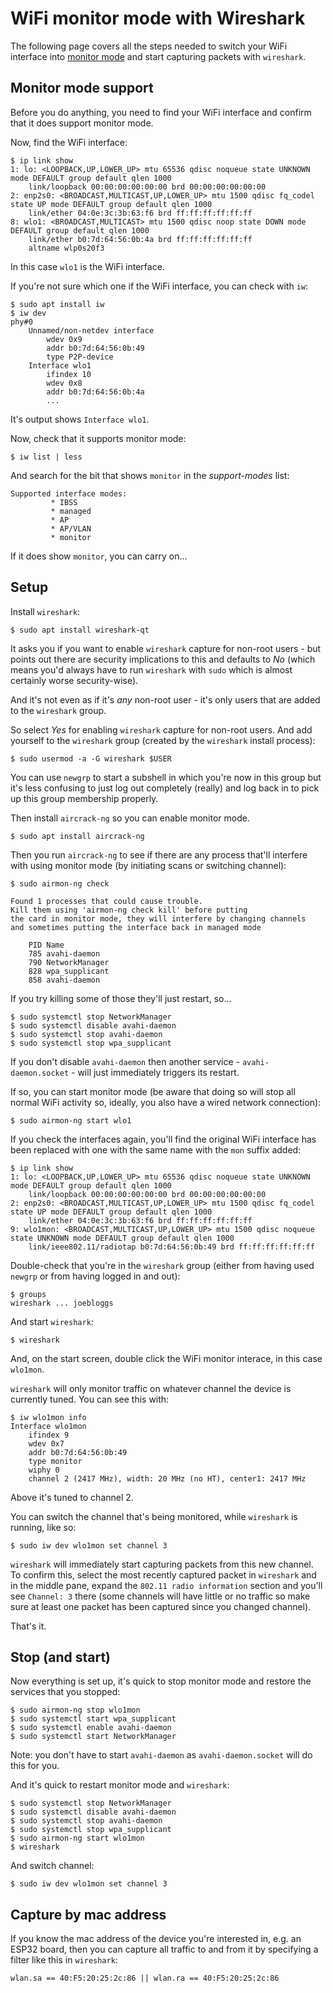 WiFi monitor mode with Wireshark
================================

The following page covers all the steps needed to switch your WiFi interface into [monitor mode](https://en.wikipedia.org/wiki/Monitor_mode) and start capturing packets with `wireshark`.

Monitor mode support
--------------------

Before you do anything, you need to find your WiFi interface and confirm that it does support monitor mode.

Now, find the WiFi interface:

```
$ ip link show
1: lo: <LOOPBACK,UP,LOWER_UP> mtu 65536 qdisc noqueue state UNKNOWN mode DEFAULT group default qlen 1000
    link/loopback 00:00:00:00:00:00 brd 00:00:00:00:00:00
2: enp2s0: <BROADCAST,MULTICAST,UP,LOWER_UP> mtu 1500 qdisc fq_codel state UP mode DEFAULT group default qlen 1000
    link/ether 04:0e:3c:3b:63:f6 brd ff:ff:ff:ff:ff:ff
8: wlo1: <BROADCAST,MULTICAST> mtu 1500 qdisc noop state DOWN mode DEFAULT group default qlen 1000
    link/ether b0:7d:64:56:0b:4a brd ff:ff:ff:ff:ff:ff
    altname wlp0s20f3
```

In this case `wlo1` is the WiFi interface.

If you're not sure which one if the WiFi interface, you can check with `iw`:

```
$ sudo apt install iw
$ iw dev
phy#0
	Unnamed/non-netdev interface
		wdev 0x9
		addr b0:7d:64:56:0b:49
		type P2P-device
	Interface wlo1
		ifindex 10
		wdev 0x8
		addr b0:7d:64:56:0b:4a
        ...
```

It's output shows `Interface wlo1`.


Now, check that it supports monitor mode:

```
$ iw list | less
```

And search for the bit that shows `monitor` in the _support-modes_ list:

```
Supported interface modes:
         * IBSS
         * managed
         * AP
         * AP/VLAN
         * monitor
```

If it does show `monitor`, you can carry on...

Setup
-----

Install `wireshark`:

```
$ sudo apt install wireshark-qt
```

It asks you if you want to enable `wireshark` capture for non-root users - but points out there are security implications to this and defaults to _No_ (which means you'd always have to run `wireshark` with `sudo` which is almost certainly worse security-wise).

And it's not even as if it's _any_ non-root user - it's only users that are added to the `wireshark` group.

So select _Yes_ for enabling `wireshark` capture for non-root users. And add yourself to the `wireshark` group (created by the `wireshark` install process):

```
$ sudo usermod -a -G wireshark $USER
```

You can use `newgrp` to start a subshell in which you're now in this group but it's less confusing to just log out completely (really) and log back in to pick up this group membership properly.

Then install `aircrack-ng` so you can enable monitor mode.

```
$ sudo apt install aircrack-ng
```

Then you run `aircrack-ng` to see if there are any process that'll interfere with using monitor mode (by initiating scans or switching channel):

```
$ sudo airmon-ng check

Found 1 processes that could cause trouble.
Kill them using 'airmon-ng check kill' before putting
the card in monitor mode, they will interfere by changing channels
and sometimes putting the interface back in managed mode

    PID Name
    785 avahi-daemon
    790 NetworkManager
    828 wpa_supplicant
    858 avahi-daemon
```

If you try killing some of those they'll just restart, so...

```
$ sudo systemctl stop NetworkManager
$ sudo systemctl disable avahi-daemon
$ sudo systemctl stop avahi-daemon
$ sudo systemctl stop wpa_supplicant
```

If you don't disable `avahi-daemon` then another service - `avahi-daemon.socket` - will just immediately triggers its restart.

If so, you can start monitor mode (be aware that doing so will stop all normal WiFi activity so, ideally, you also have a wired network connection):

```
$ sudo airmon-ng start wlo1
```

If you check the interfaces again, you'll find the original WiFi interface has been replaced with one with the same name with the `mon` suffix added:

```
$ ip link show
1: lo: <LOOPBACK,UP,LOWER_UP> mtu 65536 qdisc noqueue state UNKNOWN mode DEFAULT group default qlen 1000
    link/loopback 00:00:00:00:00:00 brd 00:00:00:00:00:00
2: enp2s0: <BROADCAST,MULTICAST,UP,LOWER_UP> mtu 1500 qdisc fq_codel state UP mode DEFAULT group default qlen 1000
    link/ether 04:0e:3c:3b:63:f6 brd ff:ff:ff:ff:ff:ff
9: wlo1mon: <BROADCAST,MULTICAST,UP,LOWER_UP> mtu 1500 qdisc noqueue state UNKNOWN mode DEFAULT group default qlen 1000
    link/ieee802.11/radiotap b0:7d:64:56:0b:49 brd ff:ff:ff:ff:ff:ff
```

Double-check that you're in the `wireshark` group (either from having used `newgrp` or from having logged in and out):

```
$ groups
wireshark ... joebloggs
```

And start `wireshark`:

```
$ wireshark
```

And, on the start screen, double click the WiFi monitor interace, in this case `wlo1mon`.

`wireshark` will only monitor traffic on whatever channel the device is currently tuned. You can see this with:

```
$ iw wlo1mon info
Interface wlo1mon
	ifindex 9
	wdev 0x7
	addr b0:7d:64:56:0b:49
	type monitor
	wiphy 0
	channel 2 (2417 MHz), width: 20 MHz (no HT), center1: 2417 MHz
```

Above it's tuned to channel 2.

You can switch the channel that's being monitored, while `wireshark` is running, like so:

```
$ sudo iw dev wlo1mon set channel 3
```

`wireshark` will immediately start capturing packets from this new channel. To confirm this, select the most recently captured packet in `wireshark` and in the middle pane, expand the `802.11 radio information` section and you'll see `Channel: 3` there (some channels will have little or no traffic so make sure at least one packet has been captured since you changed channel).

That's it.

Stop (and start)
----------------

Now everything is set up, it's quick to stop monitor mode and restore the services that you stopped:

```
$ sudo airmon-ng stop wlo1mon
$ sudo systemctl start wpa_supplicant
$ sudo systemctl enable avahi-daemon
$ sudo systemctl start NetworkManager
```

Note: you don't have to start `avahi-daemon` as `avahi-daemon.socket` will do this for you.

And it's quick to restart monitor mode and `wireshark`:

```
$ sudo systemctl stop NetworkManager
$ sudo systemctl disable avahi-daemon
$ sudo systemctl stop avahi-daemon
$ sudo systemctl stop wpa_supplicant
$ sudo airmon-ng start wlo1mon
$ wireshark
```

And switch channel:

```
$ sudo iw dev wlo1mon set channel 3
```

Capture by mac address
----------------------

If you know the mac address of the device you're interested in, e.g. an ESP32 board, then you can capture all traffic to and from it by specifying a filter like this in `wireshark`:

```
wlan.sa == 40:F5:20:25:2c:86 || wlan.ra == 40:F5:20:25:2c:86
```
